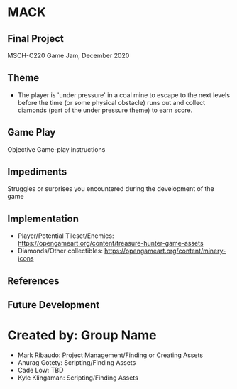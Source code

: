 # MACK

## Final Project
MSCH-C220 Game Jam, December 2020

## Theme
- The player is 'under pressure' in a coal mine to escape to the next levels before the time (or some physical obstacle) runs out and collect diamonds (part of the under pressure theme) to earn score.

## Game Play
Objective
Game-play instructions

## Impediments
Struggles or surprises you encountered during the development of the game

## Implementation
- Player/Potential Tileset/Enemies: https://opengameart.org/content/treasure-hunter-game-assets
- Diamonds/Other collectibles: https://opengameart.org/content/minery-icons


## References

## Future Development

# Created by: Group Name
- Mark Ribaudo: Project Management/Finding or Creating Assets
- Anurag Gotety: Scripting/Finding Assets
- Cade Low: TBD
- Kyle Klingaman: Scripting/Finding Assets
